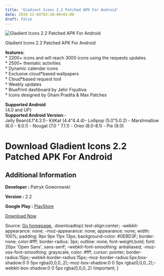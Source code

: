 ```yaml
---
title: 'Gladient Icons 2.2 Patched APK For Android'
date: 2019-12-04T03:28:00+01:00
draft: false
---
```


![Gladient Icons 2.2 Patched APK For Android](https://i2.wp.com/apkhome.net/wp-content/uploads/2019/12/Gladient-Icons-2.2-Patched.png "Gladient Icons 2.2 Patched APK For Android")

  

Gladient Icons 2.2 Patched APK For Android

**features:**  
\* 2200+ icons and will reach 3000 icons using the requests updates.  
\* 2500+ thematic activities  
\* Dynamic calendar icons  
\* Exclusive cloud\*based wallpapers  
\* Cloud\*based request tool  
\* Weekly updates  
\* BluePrint dashboard by Jahir Fiquitiva  
\* Icons designed by Ghani Pradita & Max Patches

**Supported Android**  
{4.0 and UP}  
**Supported Android Version**:-  
Jelly Bean(4.1"4.3.1)- KitKat (4.4"4.4.4)- Lollipop (5.0"5.0.2) - Marshmallow (6.0 - 6.0.1) - Nougat (7.0 " 7.1.1) - Oreo (8.0-8.1) - Pie (9.0)

Download Gladient Icons 2.2 Patched APK For Android
===================================================

Additional Information
----------------------

**Developer :** Patryk Goworowski

**Version :** 2.2

**Google Play :** [PlayStore](https://play.google.com/store/apps/details?id=com.maxghani.gladient)

  

[Download Now](https://store4app.co/post/gladient-icons-2-2-patched-apk-for-android_1575391811)

  
Source: [Go homepage.](https://store4app.co/post/gladient-icons-2-2-patched-apk-for-android_1575391811) .downloadtop{ text-align:center; -webkit-appearance: none; -moz-appearance: none; appearance: none; width: 100%; padding: 9px 9px 11px 13px; background-color: #0EBD3F; border: none; color:#fff; border-radius: 3px; outline: none; font-weight;bold; font: 20px 'Open Sans', sans-serif; -webkit-font-smoothing: antialiased; -moz-osx-font-smoothing: grayscale; color: #fff; cursor: pointer; border-radius:15px;-webkit-border-radius:15px;-moz-border-radius:5px;box-shadow:0 0 5px rgba(0,0,0,.2);-moz-box-shadow:0 0 5px rgba(0,0,0,.2);-webkit-box-shadow:0 0 5px rgba(0,0,0,.2) !important; }